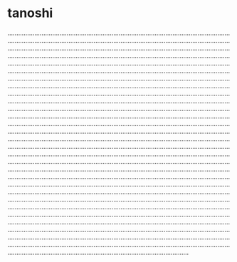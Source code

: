 # tanoshi

.................................................................................................................................................................................................................................................................................................................................................................................................................................................................................................................................................................................................................................................................................................................................................................................................................................................................................................................................................................................................................................................................................................................................................................................................................................................................................................................................................................................................................................................................................................................................................................................................................................................................................................................................................................................................................................................................................................................................................................................................................................................................................................................................................................................................................................................................................................................................................................................................................................................................................................................................................................................................................................................................................................................................................................................................................................................................................................................................................................................................................................................................................................................................................................................................................................................................................................................................................................................................................................................................................................................................................................................................................................................................................................................................................................................................................................................